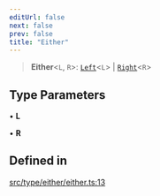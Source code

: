 ```yaml
---
editUrl: false
next: false
prev: false
title: "Either"
---
```


> **Either**\<`L`, `R`\>: [`Left`](/api/interfaces/left/)\<`L`\> \| [`Right`](/api/interfaces/right/)\<`R`\>

## Type Parameters

• **L**

• **R**

## Defined in

[src/type/either/either.ts:13](https://github.com/skyleague/axioms/blob/75fb1c5c977f1940e84e5cdcef2be336d1fd81da/src/type/either/either.ts#L13)

